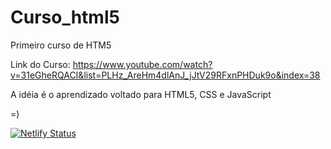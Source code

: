 # Curso_html5
Primeiro curso de HTM5

Link do Curso: https://www.youtube.com/watch?v=31eGheRQACI&list=PLHz_AreHm4dlAnJ_jJtV29RFxnPHDuk9o&index=38

A idéia é o aprendizado voltado para HTML5, CSS e JavaScript

=)

[![Netlify Status](https://api.netlify.com/api/v1/badges/ea3d22d6-1a87-4a7b-a7eb-4ca3f3d88a74/deploy-status)](https://app.netlify.com/sites/cursohtml5teste/deploys)
